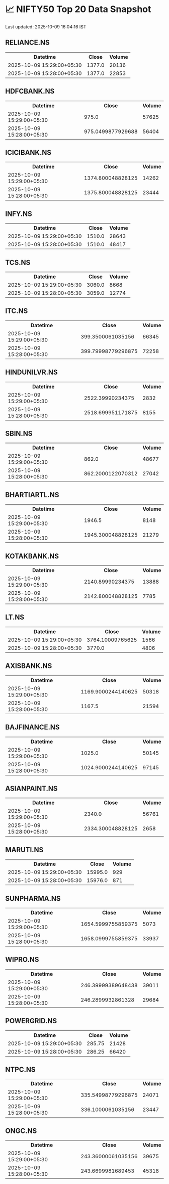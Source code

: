 # 📈 NIFTY50 Top 20 Data Snapshot

Last updated: 2025-10-09 16:04:16 IST

## RELIANCE.NS

<table>
  <tr><th>Datetime</th><th>Close</th><th>Volume</th></tr>
  <tr><td>2025-10-09 15:29:00+05:30</td><td>1377.0</td><td>20136</td></tr>
  <tr><td>2025-10-09 15:28:00+05:30</td><td>1377.0</td><td>22853</td></tr>
</table>

## HDFCBANK.NS

<table>
  <tr><th>Datetime</th><th>Close</th><th>Volume</th></tr>
  <tr><td>2025-10-09 15:29:00+05:30</td><td>975.0</td><td>57625</td></tr>
  <tr><td>2025-10-09 15:28:00+05:30</td><td>975.0499877929688</td><td>56404</td></tr>
</table>

## ICICIBANK.NS

<table>
  <tr><th>Datetime</th><th>Close</th><th>Volume</th></tr>
  <tr><td>2025-10-09 15:29:00+05:30</td><td>1374.800048828125</td><td>14262</td></tr>
  <tr><td>2025-10-09 15:28:00+05:30</td><td>1375.800048828125</td><td>23444</td></tr>
</table>

## INFY.NS

<table>
  <tr><th>Datetime</th><th>Close</th><th>Volume</th></tr>
  <tr><td>2025-10-09 15:29:00+05:30</td><td>1510.0</td><td>28643</td></tr>
  <tr><td>2025-10-09 15:28:00+05:30</td><td>1510.0</td><td>48417</td></tr>
</table>

## TCS.NS

<table>
  <tr><th>Datetime</th><th>Close</th><th>Volume</th></tr>
  <tr><td>2025-10-09 15:29:00+05:30</td><td>3060.0</td><td>8668</td></tr>
  <tr><td>2025-10-09 15:28:00+05:30</td><td>3059.0</td><td>12774</td></tr>
</table>

## ITC.NS

<table>
  <tr><th>Datetime</th><th>Close</th><th>Volume</th></tr>
  <tr><td>2025-10-09 15:29:00+05:30</td><td>399.3500061035156</td><td>66345</td></tr>
  <tr><td>2025-10-09 15:28:00+05:30</td><td>399.79998779296875</td><td>72258</td></tr>
</table>

## HINDUNILVR.NS

<table>
  <tr><th>Datetime</th><th>Close</th><th>Volume</th></tr>
  <tr><td>2025-10-09 15:29:00+05:30</td><td>2522.39990234375</td><td>2832</td></tr>
  <tr><td>2025-10-09 15:28:00+05:30</td><td>2518.699951171875</td><td>8155</td></tr>
</table>

## SBIN.NS

<table>
  <tr><th>Datetime</th><th>Close</th><th>Volume</th></tr>
  <tr><td>2025-10-09 15:29:00+05:30</td><td>862.0</td><td>48677</td></tr>
  <tr><td>2025-10-09 15:28:00+05:30</td><td>862.2000122070312</td><td>27042</td></tr>
</table>

## BHARTIARTL.NS

<table>
  <tr><th>Datetime</th><th>Close</th><th>Volume</th></tr>
  <tr><td>2025-10-09 15:29:00+05:30</td><td>1946.5</td><td>8148</td></tr>
  <tr><td>2025-10-09 15:28:00+05:30</td><td>1945.300048828125</td><td>21279</td></tr>
</table>

## KOTAKBANK.NS

<table>
  <tr><th>Datetime</th><th>Close</th><th>Volume</th></tr>
  <tr><td>2025-10-09 15:29:00+05:30</td><td>2140.89990234375</td><td>13888</td></tr>
  <tr><td>2025-10-09 15:28:00+05:30</td><td>2142.800048828125</td><td>7785</td></tr>
</table>

## LT.NS

<table>
  <tr><th>Datetime</th><th>Close</th><th>Volume</th></tr>
  <tr><td>2025-10-09 15:29:00+05:30</td><td>3764.10009765625</td><td>1566</td></tr>
  <tr><td>2025-10-09 15:28:00+05:30</td><td>3770.0</td><td>4806</td></tr>
</table>

## AXISBANK.NS

<table>
  <tr><th>Datetime</th><th>Close</th><th>Volume</th></tr>
  <tr><td>2025-10-09 15:29:00+05:30</td><td>1169.9000244140625</td><td>50318</td></tr>
  <tr><td>2025-10-09 15:28:00+05:30</td><td>1167.5</td><td>21594</td></tr>
</table>

## BAJFINANCE.NS

<table>
  <tr><th>Datetime</th><th>Close</th><th>Volume</th></tr>
  <tr><td>2025-10-09 15:29:00+05:30</td><td>1025.0</td><td>50145</td></tr>
  <tr><td>2025-10-09 15:28:00+05:30</td><td>1024.9000244140625</td><td>97145</td></tr>
</table>

## ASIANPAINT.NS

<table>
  <tr><th>Datetime</th><th>Close</th><th>Volume</th></tr>
  <tr><td>2025-10-09 15:29:00+05:30</td><td>2340.0</td><td>56761</td></tr>
  <tr><td>2025-10-09 15:28:00+05:30</td><td>2334.300048828125</td><td>2658</td></tr>
</table>

## MARUTI.NS

<table>
  <tr><th>Datetime</th><th>Close</th><th>Volume</th></tr>
  <tr><td>2025-10-09 15:29:00+05:30</td><td>15995.0</td><td>929</td></tr>
  <tr><td>2025-10-09 15:28:00+05:30</td><td>15976.0</td><td>871</td></tr>
</table>

## SUNPHARMA.NS

<table>
  <tr><th>Datetime</th><th>Close</th><th>Volume</th></tr>
  <tr><td>2025-10-09 15:29:00+05:30</td><td>1654.5999755859375</td><td>5073</td></tr>
  <tr><td>2025-10-09 15:28:00+05:30</td><td>1658.0999755859375</td><td>33937</td></tr>
</table>

## WIPRO.NS

<table>
  <tr><th>Datetime</th><th>Close</th><th>Volume</th></tr>
  <tr><td>2025-10-09 15:29:00+05:30</td><td>246.39999389648438</td><td>39011</td></tr>
  <tr><td>2025-10-09 15:28:00+05:30</td><td>246.2899932861328</td><td>29684</td></tr>
</table>

## POWERGRID.NS

<table>
  <tr><th>Datetime</th><th>Close</th><th>Volume</th></tr>
  <tr><td>2025-10-09 15:29:00+05:30</td><td>285.75</td><td>21428</td></tr>
  <tr><td>2025-10-09 15:28:00+05:30</td><td>286.25</td><td>66420</td></tr>
</table>

## NTPC.NS

<table>
  <tr><th>Datetime</th><th>Close</th><th>Volume</th></tr>
  <tr><td>2025-10-09 15:29:00+05:30</td><td>335.54998779296875</td><td>24071</td></tr>
  <tr><td>2025-10-09 15:28:00+05:30</td><td>336.1000061035156</td><td>23447</td></tr>
</table>

## ONGC.NS

<table>
  <tr><th>Datetime</th><th>Close</th><th>Volume</th></tr>
  <tr><td>2025-10-09 15:29:00+05:30</td><td>243.36000061035156</td><td>39675</td></tr>
  <tr><td>2025-10-09 15:28:00+05:30</td><td>243.6699981689453</td><td>45318</td></tr>
</table>

